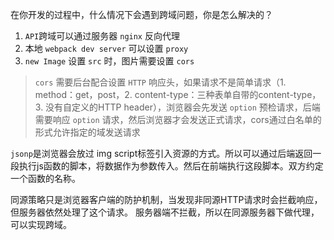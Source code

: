 在你开发的过程中，什么情况下会遇到跨域问题，你是怎么解决的？



1. `API`跨域可以通过服务器 `nginx` 反向代理
2. 本地 `webpack dev server` 可以设置 `proxy`
3. `new Image` 设置 `src` 时，图片需要设置 `cors`



> `cors` 需要后台配合设置 `HTTP` 响应头，如果请求不是简单请求（1. method：get，post，2. content-type：三种表单自带的content-type，3. 没有自定义的HTTP header），浏览器会先发送 `option` 预检请求，后端需要响应 `option` 请求，然后浏览器才会发送正式请求，cors通过白名单的形式允许指定的域发送请求

`jsonp`是浏览器会放过 img script标签引入资源的方式。所以可以通过后端返回一段执行js函数的脚本，将数据作为参数传入。然后在前端执行这段脚本。双方约定一个函数的名称。

同源策略只是浏览器客户端的防护机制，当发现非同源HTTP请求时会拦截响应，但服务器依然处理了这个请求。 服务器端不拦截，所以在同源服务器下做代理，可以实现跨域。













